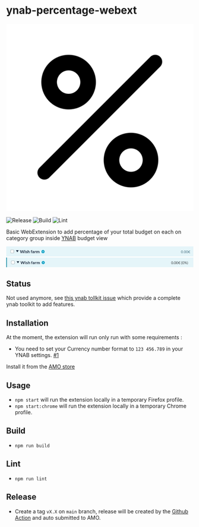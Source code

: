 # ynab-percentage-webext

![Icon](.github/img/ext-icon.png "Icon")

![Release](https://github.com/sylvainmetayer/ynab-percentage-webext/workflows/Release/badge.svg)
![Build](https://github.com/sylvainmetayer/ynab-percentage-webext/workflows/Build/badge.svg?branch=main)
![Lint](https://github.com/sylvainmetayer/ynab-percentage-webext/workflows/Lint/badge.svg)

Basic WebExtension to add percentage of your total budget on each on category group inside [YNAB](https://youneedabudget.com/) budget view

![Before](.github/img/before.png "Before")
![After](.github/img/after.png "After")

## Status

Not used anymore, see [this ynab tollkit issue](https://github.com/toolkit-for-ynab/toolkit-for-ynab/issues/2223) which provide a complete ynab toolkit to add features.

## Installation

At the moment, the extension will run only run with some requirements :

- You need to set your Currency number format to `123 456.789` in your YNAB settings. [#1](/../../issues/1)

Install it from the [AMO store](https://addons.mozilla.org/fr/firefox/addon/ynab-percentage-view/)

## Usage

- `npm start` will run the extension locally in a temporary Firefox profile.
- `npm start:chrome` will run the extension locally in a temporary Chrome profile.

## Build

- `npm run build`

## Lint

- `npm run lint`

## Release

- Create a tag `vX.X` on `main` branch, release will be created by the [Github Action](.github/workflows/release.yml) and auto submitted to AMO.

